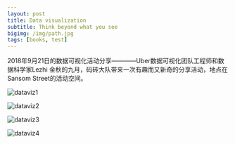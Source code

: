 ```yaml
---
layout: post
title: Data visualization
subtitle: Think beyond what you see
bigimg: /img/path.jpg
tags: [books, test]
---
```


2018年9月21日的数据可视化活动分享————Uber数据可视化团队工程师和数据科学家Lezhi 金秋的九月，码砖大队带来一次有趣而又新奇的分享活动，地点在Sansom Street的活动空间。

![dataviz1](https://i.ibb.co/JQTxCXD/image9.jpg)

![dataviz2](https://i.ibb.co/BzGWS23/image3.jpg)

![dataviz3](https://i.ibb.co/ctVnjbv/image7.jpg)

![dataviz4](https://i.ibb.co/k1GQgzp/image11.jpg)
